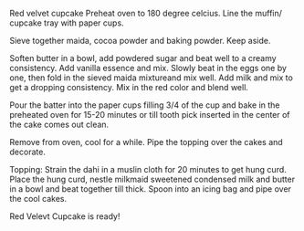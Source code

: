 Red velvet cupcake
Preheat oven to 180 degree celcius. Line the muffin/ cupcake tray with paper cups.

Sieve together maida, cocoa powder and baking powder. Keep aside.

Soften butter in a bowl, add powdered sugar and beat well to a creamy consistency. Add vanilla essence and mix. Slowly beat in the eggs one by one, then fold in the sieved maida mixtureand mix well. Add milk and mix to get a dropping consistency. Mix in the red color and blend well.

Pour the batter into the paper cups filling 3/4 of the cup and bake in the preheated oven for 15-20 minutes or till tooth pick inserted in the center of the cake comes out clean.

Remove from oven, cool for a while. Pipe the topping over the cakes and decorate.

Topping: Strain the dahi in a muslin cloth for 20 minutes to get hung curd. Place the hung curd, nestle milkmaid sweetened condensed milk and butter in a bowl and beat together till thick. Spoon into an icing bag and pipe over the cool cakes.

Red Velevt Cupcake is ready!